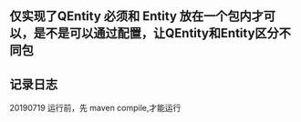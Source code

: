 ## 仅实现了QEntity 必须和 Entity 放在一个包内才可以，是不是可以通过配置，让QEntity和Entity区分不同包

## 记录日志
20190719 运行前，先 maven compile,才能运行 